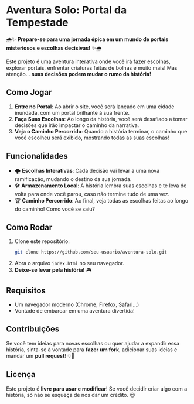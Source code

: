 # Aventura Solo: Portal da Tempestade

🌧️✨ **Prepare-se para uma jornada épica em um mundo de portais misteriosos e escolhas decisivas!** ✨🌧️

Este projeto é uma aventura interativa onde você irá fazer escolhas, explorar portais, enfrentar criaturas feitas de bolhas e muito mais! Mas atenção... **suas decisões podem mudar o rumo da história!**

## Como Jogar

1. **Entre no Portal**: Ao abrir o site, você será lançado em uma cidade inundada, com um portal brilhante à sua frente.
2. **Faça Suas Escolhas**: Ao longo da história, você será desafiado a tomar decisões que irão impactar o caminho da narrativa.
3. **Veja o Caminho Percorrido**: Quando a história terminar, o caminho que você escolheu será exibido, mostrando todas as suas escolhas!

## Funcionalidades

- 🌪️ **Escolhas Interativas**: Cada decisão vai levar a uma nova ramificação, mudando o destino da sua jornada.
- 🛠️ **Armazenamento Local**: A história lembra suas escolhas e te leva de volta para onde você parou, caso não termine tudo de uma vez.
- 🏆 **Caminho Percorrido**: Ao final, veja todas as escolhas feitas ao longo do caminho! Como você se saiu?

## Como Rodar

1. Clone este repositório:
   ```bash
   git clone https://github.com/seu-usuario/aventura-solo.git
   ```
2. Abra o arquivo `index.html` no seu navegador.
3. **Deixe-se levar pela história!** 🎮

## Requisitos

- Um navegador moderno (Chrome, Firefox, Safari...)
- Vontade de embarcar em uma aventura divertida!

## Contribuições

Se você tem ideias para novas escolhas ou quer ajudar a expandir essa história, sinta-se à vontade para **fazer um fork**, adicionar suas ideias e mandar um **pull request**! 💡🚀

## Licença

Este projeto é **livre para usar e modificar**! Se você decidir criar algo com a história, só não se esqueça de nos dar um crédito. 😉

